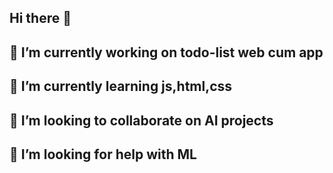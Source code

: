 ## Hi there 👋

## 🔭 I’m currently working on todo-list web cum app
##  🌱 I’m currently learning js,html,css
##  👯 I’m looking to collaborate on AI projects
##  🤔 I’m looking for help with ML 

<!--
**RitesHTechBuzz/RitesHTechBuzz** is a ✨ _special_ ✨ repository because its `README.md` (this file) appears on your GitHub profile.

Here are some ideas to get you started:

- 🔭 I’m currently working on todo-list web cum app
- 🌱 I’m currently learning js,html,css
- 👯 I’m looking to collaborate on AI projects
- 🤔 I’m looking for help with ML
- 📫 How to reach me: inst :
https://www.instagram.com/ritesh_choutre.96k?igsh=MWFrOWdtZGs5cTQ3MA%3D%3D&utm_source=qr
- 😄 Pronouns: He/Him

